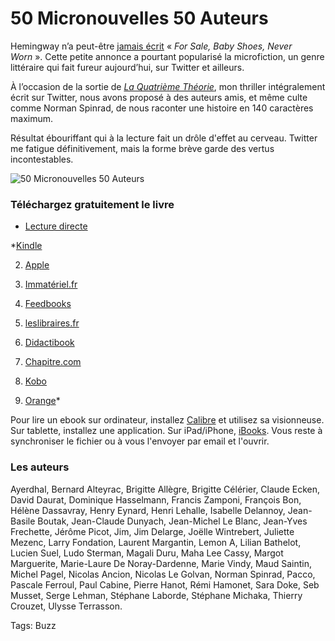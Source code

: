# 50 Micronouvelles 50 Auteurs

Hemingway n’a peut-être [jamais écrit](http://blog.tcrouzet.com/la-quatrieme-theorie/la-quatrieme-theorie-liens/) « *For Sale, Baby Shoes, Never Worn* ». Cette petite annonce a pourtant popularisé la microfiction, un genre littéraire qui fait fureur aujourd’hui, sur Twitter et ailleurs.

À l’occasion de la sortie de [*La Quatrième Théorie*](http://blog.tcrouzet.com/la-quatrieme-theorie/), mon thriller intégralement écrit sur Twitter, nous avons proposé à des auteurs amis, et même culte comme Norman Spinrad, de nous raconter une histoire en 140 caractères maximum.

Résultat ébouriffant qui à la lecture fait un drôle d'effet au cerveau. Twitter me fatigue définitivement, mais la forme brève garde des vertus incontestables.

![50 Micronouvelles 50 Auteurs](http://blog.tcrouzet.comhttps://tcrouzet.com/images_tc/2013/04/cover-500x666.jpg)

### Téléchargez gratuitement le livre

- [Lecture directe](http://librairie.immateriel.fr/fr/read_book/9782919358496/book0001#pct0)

*[Kindle](http://www.amazon.fr/50-Micronouvelles-ebook/dp/B00C5F9S7Y)

2. [Apple](https://itunes.apple.com/fr/book/id630526236)

3. [Immatériel.fr](http://librairie.immateriel.fr/fr/ebook/9782919358496/50-micronouvelles)

4. [Feedbooks](http://fr.feedbooks.com/item/468852/50-micronouvelles)

5. [leslibraires.fr](http://www.leslibraires.fr/livre/4093265-50-micronouvelles-thierry-crouzet-yal-ayerdhal-nicolas-ancion--thaulk)

6. [Didactibook](http://www.didactibook.com/produit/95457/9782919358496/50%20Micronouvelles)

7. [Chapitre.com](http://telecharger-ebook.chapitre.com/ebook/article/1166637/343928/50%2520Micronouvelles/Thierry%2520Crouzet/3612220136161)

8. [Kobo](http://www.kobobooks.com/ebook/a/book-wk8D9WpRx0KgDdPlSZtKhw/page1.html)

9. [Orange](http://read-and-go.orange.fr/livres/l/53174)* 

Pour lire un ebook sur ordinateur, installez [Calibre](http://calibre-ebook.com/) et utilisez sa visionneuse. Sur tablette, installez une application. Sur iPad/iPhone, [iBooks](http://www.apple.com/fr/apps/ibooks/). Vous reste à synchroniser le fichier ou à vous l'envoyer par email et l'ouvrir.

### Les auteurs

Ayerdhal, Bernard Alteyrac, Brigitte Allègre, Brigitte Célérier, Claude Ecken, David Daurat, Dominique Hasselmann, Francis Zamponi, François Bon, Hélène Dassavray, Henry Eynard, Henri Lehalle, Isabelle Delannoy, Jean-Basile Boutak, Jean-Claude Dunyach, Jean-Michel Le Blanc, Jean-Yves Frechette, Jérôme Picot, Jim, Jim Delarge, Joëlle Wintrebert, Juliette Mezenc, Larry Fondation, Laurent Margantin, Lemon A, Lilian Bathelot, Lucien Suel, Ludo Sterman, Magali Duru, Maha Lee Cassy, Margot Marguerite, Marie-Laure De Noray-Dardenne, Marie Vindy, Maud Saintin, Michel Pagel, Nicolas Ancion, Nicolas Le Golvan, Norman Spinrad, Pacco, Pascale Ferroul, Paul Cabine, Pierre Hanot, Rémi Hamonet, Sara Doke, Seb Musset, Serge Lehman, Stéphane Laborde, Stéphane Michaka, Thierry Crouzet, Ulysse Terrasson.

Tags: Buzz